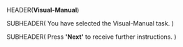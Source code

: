HEADER(__Visual-Manual__)

SUBHEADER( You have selected the Visual-Manual task. )

SUBHEADER( Press __'Next'__ to receive further instructions. )
